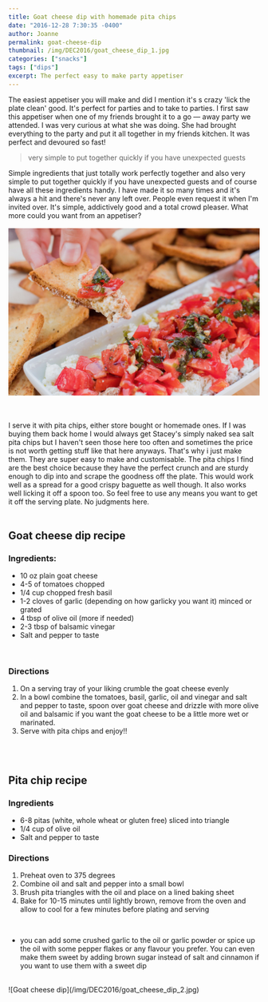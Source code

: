 ```yaml
---
title: Goat cheese dip with homemade pita chips
date: "2016-12-28 7:30:35 -0400"
author: Joanne
permalink: goat-cheese-dip
thumbnail: /img/DEC2016/goat_cheese_dip_1.jpg
categories: ["snacks"]
tags: ["dips"]
excerpt: The perfect easy to make party appetiser
---
```


The easiest appetiser you will make and did I mention it's s crazy 'lick the plate clean' good. It's perfect for parties and to take to parties. I first saw this appetiser when one of my friends brought it to a go &mdash; away party we attended. I was very curious at what she was doing. She had brought everything to the party and put it all together in my friends kitchen. It was perfect and devoured so fast!
<br>

> very simple to put together quickly if you have unexpected guests

Simple ingredients that just totally work perfectly together and also very simple to put together quickly if you have unexpected guests and of course have all these ingredients handy.  I have made it so many times and it's always a hit and there's never any left over.  People even request it when I'm invited over.  It's simple, addictively good and a total crowd pleaser. What more could you want from an appetiser?
<br>
<br>
![Goat cheese dip](/img/DEC2016/goat_cheese_dip_3.jpg)  
<br>
<br>

I serve it with pita chips, either store bought or homemade ones. If I was buying them back home I would always get Stacey's simply naked sea salt pita chips but I haven't seen those here too often and sometimes the price is not worth getting stuff like that here anyways. That's why i just make them. They are super easy to make and customisable. The pita chips I find are the best choice because they have the perfect crunch and are sturdy enough to dip into and scrape the goodness off the plate.  This would work well as a spread for a good crispy baguette as well though.  It also works well licking it off a spoon too. So feel free to use any means you want to get it off the serving plate. No judgments here.  
<br>

## Goat cheese dip recipe

### Ingredients:

* 10 oz plain goat cheese
* 4-5 of tomatoes chopped
* 1/4 cup chopped fresh basil
* 1-2 cloves of garlic (depending on how garlicky you want it) minced or grated
* 4 tbsp of olive oil (more if needed)
* 2-3 tbsp of balsamic vinegar
* Salt and pepper to taste
<br>

### Directions

1. On a serving tray of your liking crumble the goat cheese evenly
1. In a bowl combine the tomatoes, basil, garlic, oil and vinegar and salt and pepper to taste, spoon over goat cheese and drizzle with more olive oil and balsamic if you want the goat cheese to be a little more wet or marinated.  
1. Serve with pita chips and enjoy!!
<br>
<br>

## Pita chip recipe

### Ingredients

* 6-8 pitas (white, whole wheat or gluten free) sliced into triangle
* 1/4 cup of olive oil
* Salt and pepper to taste


### Directions

1. Preheat oven to 375 degrees
1. Combine oil and salt and pepper into a small bowl
1. Brush pita triangles with the oil and place on a lined baking sheet
1. Bake for 10-15 minutes until lightly brown, remove from the oven and allow to cool for a few minutes before plating and serving
<br>

* you can add some crushed garlic to the oil or garlic powder or spice up the oil with some pepper flakes or any flavour you prefer. You can even make them sweet by adding brown sugar instead of salt and cinnamon if you want to use them with a sweet dip  

<br>
![Goat cheese dip](/img/DEC2016/goat_cheese_dip_2.jpg)
